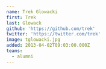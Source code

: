 ```yaml
---
name: Trek Glowacki
first: Trek
last: Glowack
github: 'https://github.com/trek'
twitter: 'https://twitter.com/trek'
image: tglowacki.jpg
added: 2013-04-02T09:03:00.000Z
teams:
  - alumni
---
```

